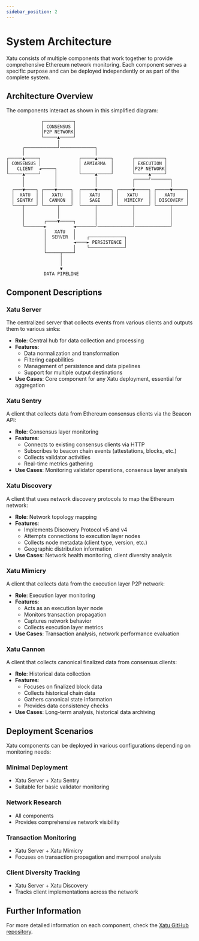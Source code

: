```yaml
---
sidebar_position: 2
---
```


# System Architecture

Xatu consists of multiple components that work together to provide comprehensive Ethereum network monitoring. Each component serves a specific purpose and can be deployed independently or as part of the complete system.

## Architecture Overview

The components interact as shown in this simplified diagram:

```
             ┌───────────┐
             │ CONSENSUS │
             │P2P NETWORK│
             └─────▲─────┘
                   │
      ┌────────────┘─────────────┐
      │                          │
┌─────▲─────┐              ┌─────▲─────┐       ┌───────────┐
│ CONSENSUS │              │ ARMIARMA  │       │ EXECUTION │
│   CLIENT  ◄─────┐        │           │       │P2P NETWORK│
└─────▲─────┘     │        └─────▲─────┘       └─────▲─────┘
      │           │              │             ┌─────┘───────┐
      │           │              │             │             │
  ┌───▼────┐ ┌────▼─────┐  ┌─────▼─────┐ ┌─────▼─────┐ ┌─────▼─────┐
  │  XATU  │ │   XATU   │  │   XATU    │ │   XATU    │ │   XATU    │
  │ SENTRY │ │  CANNON  │  │   SAGE    │ │  MIMICRY  │ │ DISCOVERY │
  └───┬────┘ └─────┬────┘  └─────┬─────┘ └─────┬─────┘ └─────┬─────┘
      │            │             │             │             │
      │            │             │             │             │
      │       ┌────▼─────┐       │             │             │
      └───────►          ◄───────┘─────────────┘─────────────┘
              │   XATU   │
              │  SERVER  │    ┌─────────────┐
              │          ◄────► PERSISTENCE │
              │          │    └─────────────┘
              └─────┬────┘
                    │
                    │
                    ▼
              DATA PIPELINE
```

## Component Descriptions

### Xatu Server

The centralized server that collects events from various clients and outputs them to various sinks:

- **Role**: Central hub for data collection and processing
- **Features**:
  - Data normalization and transformation
  - Filtering capabilities
  - Management of persistence and data pipelines
  - Support for multiple output destinations
- **Use Cases**: Core component for any Xatu deployment, essential for aggregation

### Xatu Sentry

A client that collects data from Ethereum consensus clients via the Beacon API:

- **Role**: Consensus layer monitoring
- **Features**:
  - Connects to existing consensus clients via HTTP
  - Subscribes to beacon chain events (attestations, blocks, etc.)
  - Collects validator activities
  - Real-time metrics gathering
- **Use Cases**: Monitoring validator operations, consensus layer analysis

### Xatu Discovery

A client that uses network discovery protocols to map the Ethereum network:

- **Role**: Network topology mapping
- **Features**:
  - Implements Discovery Protocol v5 and v4
  - Attempts connections to execution layer nodes
  - Collects node metadata (client type, version, etc.)
  - Geographic distribution information
- **Use Cases**: Network health monitoring, client diversity analysis

### Xatu Mimicry

A client that collects data from the execution layer P2P network:

- **Role**: Execution layer monitoring
- **Features**:
  - Acts as an execution layer node
  - Monitors transaction propagation
  - Captures network behavior
  - Collects execution layer metrics
- **Use Cases**: Transaction analysis, network performance evaluation

### Xatu Cannon

A client that collects canonical finalized data from consensus clients:

- **Role**: Historical data collection
- **Features**:
  - Focuses on finalized block data
  - Collects historical chain data
  - Gathers canonical state information
  - Provides data consistency checks
- **Use Cases**: Long-term analysis, historical data archiving

## Deployment Scenarios

Xatu components can be deployed in various configurations depending on monitoring needs:

### Minimal Deployment
- Xatu Server + Xatu Sentry
- Suitable for basic validator monitoring

### Network Research
- All components
- Provides comprehensive network visibility

### Transaction Monitoring
- Xatu Server + Xatu Mimicry
- Focuses on transaction propagation and mempool analysis

### Client Diversity Tracking
- Xatu Server + Xatu Discovery
- Tracks client implementations across the network

## Further Information

For more detailed information on each component, check the [Xatu GitHub repository](https://github.com/ethpandaops/xatu). 